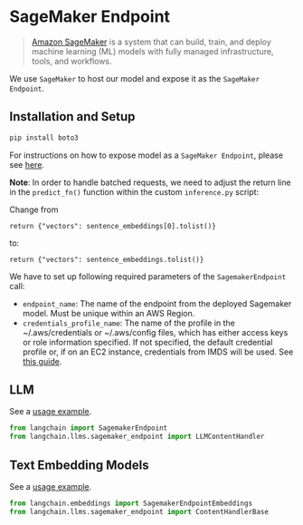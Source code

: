 # SageMaker Endpoint

>[Amazon SageMaker](https://aws.amazon.com/sagemaker/) is a system that can build, train, and deploy machine learning (ML) models with fully managed infrastructure, tools, and workflows.

We use `SageMaker` to host our model and expose it as the `SageMaker Endpoint`.


## Installation and Setup

```bash
pip install boto3
```

For instructions on how to expose model as a `SageMaker Endpoint`, please see [here](https://www.philschmid.de/custom-inference-huggingface-sagemaker). 

**Note**: In order to handle batched requests, we need to adjust the return line in the `predict_fn()` function within the custom `inference.py` script:

Change from

```
return {"vectors": sentence_embeddings[0].tolist()}
```

to:

```
return {"vectors": sentence_embeddings.tolist()}
```



We have to set up following required parameters of the `SagemakerEndpoint` call:
- `endpoint_name`: The name of the endpoint from the deployed Sagemaker model.
    Must be unique within an AWS Region.
- `credentials_profile_name`: The name of the profile in the ~/.aws/credentials or ~/.aws/config files, which
    has either access keys or role information specified.
    If not specified, the default credential profile or, if on an EC2 instance,
    credentials from IMDS will be used.
    See [this guide](https://boto3.amazonaws.com/v1/documentation/api/latest/guide/credentials.html).

## LLM

See a [usage example](../modules/models/llms/integrations/sagemaker.ipynb).

```python
from langchain import SagemakerEndpoint
from langchain.llms.sagemaker_endpoint import LLMContentHandler
```

## Text Embedding Models

See a [usage example](../modules/models/text_embedding/examples/sagemaker-endpoint.ipynb).
```python
from langchain.embeddings import SagemakerEndpointEmbeddings
from langchain.llms.sagemaker_endpoint import ContentHandlerBase
```
